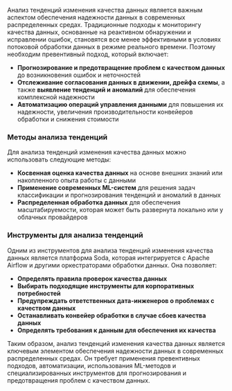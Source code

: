 Анализ тенденций изменения качества данных является важным аспектом обеспечения надежности данных в современных распределенных средах. Традиционные подходы к мониторингу качества данных, основанные на реактивном обнаружении и исправлении ошибок, становятся все менее эффективными в условиях потоковой обработки данных в режиме реального времени. Поэтому необходим превентивный подход, который включает:

- **Прогнозирование и предотвращение проблем с качеством данных** до возникновения ошибок и неточностей
- **Отслеживание согласования данных в движении, дрейфа схемы**, а также **выявление тенденций и аномалий** для обеспечения комплексной надежности
- **Автоматизацию операций управления данными** для повышения их надежности, увеличения производительности конвейеров обработки и снижения стоимости

### Методы анализа тенденций

Для анализа тенденций изменения качества данных можно использовать следующие методы:

- **Косвенная оценка качества данных** на основе внешних знаний или накопленного опыта работы с данными
- **Применение современных ML-систем** для решения задач классификации и прогнозирования тенденций и аномалий в данных
- **Распределенная обработка данных** для обеспечения масштабируемости, которая может быть развернута локально или у облачных провайдеров

### Инструменты для анализа тенденций

Одним из инструментов для анализа тенденций изменения качества данных является платформа Soda, которая интегрируется с Apache Airflow и другими оркестраторами обработки данных. Она позволяет:

- **Определять правила проверок качества данных**
- **Выбирать подходящие инструменты для корпоративных потребностей**
- **Предупреждать ответственных дата-инженеров о проблемах с качеством данных**
- **Останавливать конвейер обработки в случае сбоев качества данных**
- **Определять требования к данным для обеспечения их качества**

Таким образом, анализ тенденций изменения качества данных является ключевым элементом обеспечения надежности данных в современных распределенных средах. Он требует применения превентивных подходов, автоматизации, использования ML-методов и специализированных инструментов для прогнозирования и предотвращения проблем с качеством данных.